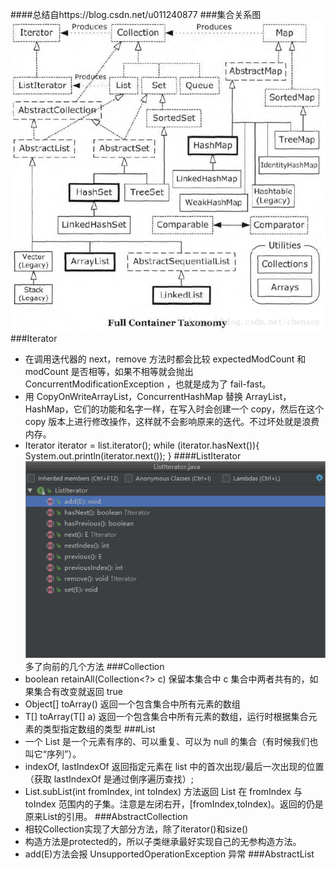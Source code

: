 ####总结自https://blog.csdn.net/u011240877
###集合关系图
![](../../resources/Collection.jpg)
###Iterator
* 在调用迭代器的 next，remove 方法时都会比较 expectedModCount 和 modCount 是否相等，如果不相等就会抛出 ConcurrentModificationException ，也就是成为了 fail-fast。
* 用 CopyOnWriteArrayList，ConcurrentHashMap 替换 ArrayList， HashMap，它们的功能和名字一样，在写入时会创建一个 copy，然后在这个 copy 版本上进行修改操作，这样就不会影响原来的迭代。不过坏处就是浪费内存。
* Iterator iterator = list.iterator();
      while (iterator.hasNext()){
          System.out.println(iterator.next());
      }
####ListIterator
![](../../resources/ListIterator.png)
多了向前的几个方法
###Collection
* boolean retainAll(Collection<?> c) 
  保留本集合中 c 集合中两者共有的，如果集合有改变就返回 true
* Object[] toArray() 
  返回一个包含集合中所有元素的数组
* <T> T[] toArray(T[] a)
  返回一个包含集合中所有元素的数组，运行时根据集合元素的类型指定数组的类型
###List
* 一个 List 是一个元素有序的、可以重复、可以为 null 的集合（有时候我们也叫它“序列”）。
* indexOf, lastIndexOf 
  返回指定元素在 list 中的首次出现/最后一次出现的位置（获取 lastIndexOf 是通过倒序遍历查找）;
* List.subList(int fromIndex, int toIndex) 方法返回 List 在 fromIndex 与 toIndex 范围内的子集。注意是左闭右开，[fromIndex,toIndex)。返回的仍是原来List的引用。
###AbstractCollection
* 相较Collection实现了大部分方法，除了iterator()和size()
* 构造方法是protected的，所以子类继承最好实现自己的无参构造方法。
* add(E)方法会报 UnsupportedOperationException 异常
###AbstractList

